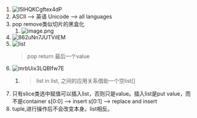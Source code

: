 1. ![I5lHQKCgftex4dP](https://s2.loli.net/2022/01/18/I5lHQKCgftex4dP.jpg)
2. ASCII --> 英语
    Unicode --> all languages
3. pop remove类似切片的黑盒化
   1. ![image.png](https://s2.loli.net/2022/01/18/qNhDXzewbMWt5kC.png)
4. ![862uNn7JUTViIEM](https://s2.loli.net/2022/01/18/862uNn7JUTViIEM.jpg)
5. ![list](https://s2.loli.net/2022/01/18/GsB8xoH3JONrpKz.png)
    > pop return 最后一个value
6. ![mrbUix3LQBIfw7E](https://s2.loli.net/2022/01/18/mrbUix3LQBIfw7E.jpg)
   1. > list in list, 之间的应用关系借助一个空list[]
7. 只有slice类选中赋值可以插入list，否则只是value。插入list是put value，而不是container
    s[0:0] --> insert
    s[0:1] --> replace and insert
8. tuple,进行操作后不会改变本身。list相反。